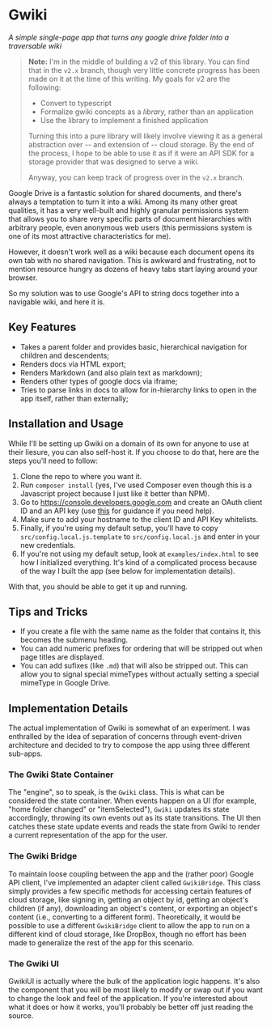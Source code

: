 # Gwiki

*A simple single-page app that turns any google drive folder into a traversable wiki*

> 
> **Note:** I'm in the middle of building a v2 of this library. You can find that in the `v2.x` branch, though very little concrete progress has been made on it at the time of this writing. My goals for v2 are the following:
> 
> * Convert to typescript
> * Formalize gwiki concepts as a _library,_ rather than an application
> * Use the library to implement a finished application
> 
> Turning this into a pure library will likely involve viewing it as a general abstraction over -- and extension of -- cloud storage. By the end of the process, I hope to be able to use it as if it were an API SDK for a storage provider that was designed to serve a wiki.
> 
> Anyway, you can keep track of progress over in the `v2.x` branch.
> 

Google Drive is a fantastic solution for shared documents, and there's always a temptation to turn it into a wiki. Among its many other great qualities, it has a very well-built and highly granular permissions system that allows you to share very specific parts of document hierarchies with arbitrary people, even anonymous web users (this permissions system is one of its most attractive characteristics for me).

However, it doesn't work well as a wiki because each document opens its own tab with no shared navigation. This is awkward and frustrating, not to mention resource hungry as dozens of heavy tabs start laying around your browser.

So my solution was to use Google's API to string docs together into a navigable wiki, and here it is.

## Key Features

* Takes a parent folder and provides basic, hierarchical navigation for children and descendents;
* Renders docs via HTML export;
* Renders Markdown (and also plain text as markdown);
* Renders other types of google docs via iframe;
* Tries to parse links in docs to allow for in-hierarchy links to open in the app itself, rather than externally;

## Installation and Usage

While I'll be setting up Gwiki on a domain of its own for anyone to use at their liesure, you can also self-host it. If you choose to do that, here are the steps you'll need to follow:

1. Clone the repo to where you want it.
2. Run `composer install` (yes, I've used Composer even though this is a Javascript project because I just like it better than NPM).
3. Go to https://console.developers.google.com and create an OAuth client ID and an API key (use [this](https://developers.google.com/drive/v3/web/quickstart/js) for guidance if you need help).
4. Make sure to add your hostname to the client ID and API Key whitelists.
5. Finally, if you're using my default setup, you'll have to copy `src/config.local.js.template` to `src/config.local.js` and enter in your new credentials.
6. If you're not using my default setup, look at `examples/index.html` to see how I initialized everything. It's kind of a complicated process because of the way I built the app (see below for implementation details).

With that, you should be able to get it up and running.

## Tips and Tricks

* If you create a file with the same name as the folder that contains it, this becomes the submenu heading.
* You can add numeric prefixes for ordering that will be stripped out when page titles are displayed.
* You can add sufixes (like `.md`) that will also be stripped out. This can allow you to signal special mimeTypes without actually setting a special mimeType in Google Drive.


## Implementation Details

The actual implementation of Gwiki is somewhat of an experiment. I was enthralled by the idea of separation of concerns through event-driven architecture and decided to try to compose the app using three different sub-apps.

### The Gwiki State Container

The "engine", so to speak, is the `Gwiki` class. This is what can be considered the state container. When events happen on a UI (for example, "home folder changed" or "itemSelected"), `Gwiki` updates its state accordingly, throwing its own events out as its state transitions. The UI then catches these state update events and reads the state from Gwiki to render a current representation of the app for the user.

### The Gwiki Bridge

To maintain loose coupling between the app and the (rather poor) Google API client, I've implemented an adapter client called `GwikiBridge`. This class simply provides a few specific methods for accessing certain features of cloud storage, like signing in, getting an object by id, getting an object's children (if any), downloading an object's content, or exporting an object's content (i.e., converting to a different form). Theoretically, it would be possible to use a different `GwikiBridge` client to allow the app to run on a different kind of cloud storage, like DropBox, though no effort has been made to generalize the rest of the app for this scenario.

### The Gwiki UI

GwikiUI is actually where the bulk of the application logic happens. It's also the component that you will be most likely to modify or swap out if you want to change the look and feel of the application. If you're interested about what it does or how it works, you'll probably be better off just reading the source.

